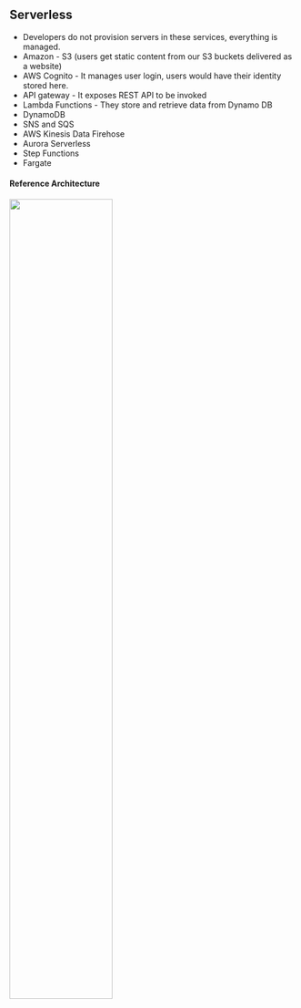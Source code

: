 ## Serverless

+ Developers do not provision servers in these services, everything is managed. 
+ Amazon - S3 (users get static content from our S3 buckets delivered as a website)
+ AWS Cognito - It manages user login, users would have their identity stored here.
+ API gateway - It exposes REST API to be invoked
+ Lambda Functions - They store and retrieve data from Dynamo DB
+ DynamoDB
+ SNS and SQS
+ AWS Kinesis Data Firehose
+ Aurora Serverless
+ Step Functions
+ Fargate

#### Reference Architecture
<img src="https://raw.githubusercontent.com/dhrub123/AWS/master/SERVERLESS/images/RA.png" width="60%" height="60%"/>


